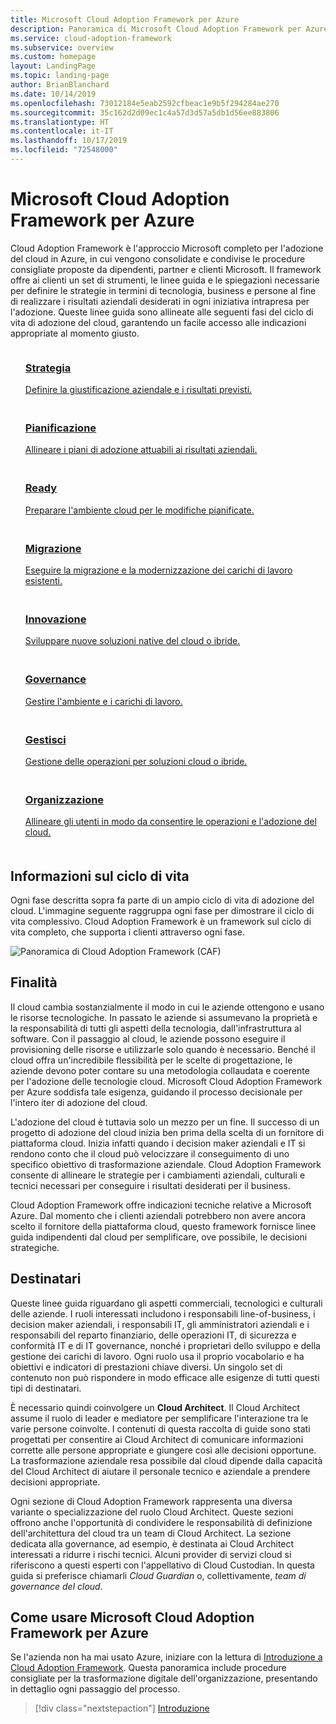 ```yaml
---
title: Microsoft Cloud Adoption Framework per Azure
description: Panoramica di Microsoft Cloud Adoption Framework per Azure.
ms.service: cloud-adoption-framework
ms.subservice: overview
ms.custom: homepage
layout: LandingPage
ms.topic: landing-page
author: BrianBlanchard
ms.date: 10/14/2019
ms.openlocfilehash: 73012184e5eab2592cfbeac1e9b5f294284ae270
ms.sourcegitcommit: 35c162d2d09ec1c4a57d3d57a5db1d56ee883806
ms.translationtype: HT
ms.contentlocale: it-IT
ms.lasthandoff: 10/17/2019
ms.locfileid: "72548000"
---
```

# <a name="microsoft-cloud-adoption-framework-for-azure"></a>Microsoft Cloud Adoption Framework per Azure

Cloud Adoption Framework è l'approccio Microsoft completo per l'adozione del cloud in Azure, in cui vengono consolidate e condivise le procedure consigliate proposte da dipendenti, partner e clienti Microsoft. Il framework offre ai clienti un set di strumenti, le linee guida e le spiegazioni necessarie per definire le strategie in termini di tecnologia, business e persone al fine di realizzare i risultati aziendali desiderati in ogni iniziativa intrapresa per l'adozione. Queste linee guida sono allineate alle seguenti fasi del ciclo di vita di adozione del cloud, garantendo un facile accesso alle indicazioni appropriate al momento giusto.

<!-- markdownlint-disable MD033 -->

<ul class="panelContent cardsF">
    <li style="display: flex; flex-direction: column;">
        <a href="./strategy/index.md">
            <div class="cardSize">
                <div class="cardPadding" style="padding-bottom:10px;">
                    <div class="card" style="padding-bottom:10px;">
                        <div class="cardImageOuter">
                            <div class="cardImage">
                                <img alt="" src="./_images/caf-strategy.png" data-linktype="external">
                            </div>
                        </div>
                        <div class="cardText" style="padding-left:0px;">
                            <h3>Strategia</h3>
Definire la giustificazione aziendale e i risultati previsti.
                        </div>
                    </div>
                </div>
            </div>
        </a>
    </li>
    <li style="display: flex; flex-direction: column;">
        <a href="./plan/index.md">
            <div class="cardSize">
                <div class="cardPadding" style="padding-bottom:10px;">
                    <div class="card" style="padding-bottom:10px;">
                        <div class="cardImageOuter">
                            <div class="cardImage">
                                <img alt="" src="./_images/caf-plan.png" data-linktype="external">
                            </div>
                        </div>
                        <div class="cardText" style="padding-left:0px;">
                            <h3>Pianificazione</h3>
Allineare i piani di adozione attuabili ai risultati aziendali.
                        </div>
                    </div>
                </div>
            </div>
        </a>
    </li>
    <li style="display: flex; flex-direction: column;">
        <a href="./ready/index.md">
            <div class="cardSize">
                <div class="cardPadding" style="padding-bottom:10px;">
                    <div class="card" style="padding-bottom:10px;">
                        <div class="cardImageOuter">
                            <div class="cardImage">
                                <img alt="" src="./_images/caf-ready.png" data-linktype="external">
                            </div>
                        </div>
                        <div class="cardText" style="padding-left:0px;">
                            <h3>Ready</h3>
Preparare l'ambiente cloud per le modifiche pianificate.
                        </div>
                    </div>
                </div>
            </div>
        </a>
    </li>
    <li style="display: flex; flex-direction: column;">
        <a href="./migrate/index.md">
            <div class="cardSize">
                <div class="cardPadding" style="padding-bottom:10px;">
                    <div class="card" style="padding-bottom:10px;">
                        <div class="cardImageOuter">
                            <div class="cardImage">
                                <img alt="" src="./_images/caf-migrate.png" data-linktype="external">
                            </div>
                        </div>
                        <div class="cardText" style="padding-left:0px;">
                            <h3>Migrazione</h3>
Eseguire la migrazione e la modernizzazione dei carichi di lavoro esistenti.
                        </div>
                    </div>
                </div>
            </div>
        </a>
    </li>
    <li style="display: flex; flex-direction: column;">
        <a href="./innovate/index.md">
            <div class="cardSize">
                <div class="cardPadding" style="padding-bottom:10px;">
                    <div class="card" style="padding-bottom:10px;">
                        <div class="cardImageOuter">
                            <div class="cardImage">
                                <img alt="" src="./_images/caf-adopt.png" data-linktype="external">
                            </div>
                        </div>
                        <div class="cardText" style="padding-left:0px;">
                            <h3>Innovazione</h3>
Sviluppare nuove soluzioni native del cloud o ibride.
                        </div>
                    </div>
                </div>
            </div>
        </a>
    </li>
    <li style="display: flex; flex-direction: column;">
        <a href="./govern/index.md">
            <div class="cardSize">
                <div class="cardPadding" style="padding-bottom:10px;">
                    <div class="card" style="padding-bottom:10px;">
                        <div class="cardImageOuter">
                            <div class="cardImage">
                                <img alt="" src="./_images/caf-govern.png" data-linktype="external">
                            </div>
                        </div>
                        <div class="cardText" style="padding-left:0px;">
                            <h3>Governance</h3>
Gestire l'ambiente e i carichi di lavoro.
                        </div>
                    </div>
                </div>
            </div>
        </a>
    </li>
    <li style="display: flex; flex-direction: column;">
        <a href="./manage/index.md">
            <div class="cardSize">
                <div class="cardPadding" style="padding-bottom:10px;">
                    <div class="card" style="padding-bottom:10px;">
                        <div class="cardImageOuter">
                            <div class="cardImage">
                                <img alt="" src="./_images/caf-manage.png" data-linktype="external">
                            </div>
                        </div>
                        <div class="cardText" style="padding-left:0px;">
                            <h3>Gestisci</h3>
Gestione delle operazioni per soluzioni cloud o ibride.
                        </div>
                    </div>
                </div>
            </div>
        </a>
    </li>
    <li style="display: flex; flex-direction: column;">
        <a href="./organize/index.md">
            <div class="cardSize">
                <div class="cardPadding" style="padding-bottom:10px;">
                    <div class="card" style="padding-bottom:10px;">
                        <div class="cardImageOuter">
                            <div class="cardImage">
                                <img alt="" src="./_images/caf-organize.png" data-linktype="external">
                            </div>
                        </div>
                        <div class="cardText" style="padding-left:0px;">
                            <h3>Organizzazione</h3>
Allineare gli utenti in modo da consentire le operazioni e l'adozione del cloud.
                        </div>
                    </div>
                </div>
            </div>
        </a>
    </li>
</ul>

## <a name="understanding-the-lifecycle"></a>Informazioni sul ciclo di vita

Ogni fase descritta sopra fa parte di un ampio ciclo di vita di adozione del cloud. L'immagine seguente raggruppa ogni fase per dimostrare il ciclo di vita complessivo. Cloud Adoption Framework è un framework sul ciclo di vita completo, che supporta i clienti attraverso ogni fase.

![Panoramica di Cloud Adoption Framework (CAF)](./_images/caf-overview.png)

## <a name="intent"></a>Finalità

Il cloud cambia sostanzialmente il modo in cui le aziende ottengono e usano le risorse tecnologiche. In passato le aziende si assumevano la proprietà e la responsabilità di tutti gli aspetti della tecnologia, dall'infrastruttura al software. Con il passaggio al cloud, le aziende possono eseguire il provisioning delle risorse e utilizzarle solo quando è necessario. Benché il cloud offra un'incredibile flessibilità per le scelte di progettazione, le aziende devono poter contare su una metodologia collaudata e coerente per l'adozione delle tecnologie cloud. Microsoft Cloud Adoption Framework per Azure soddisfa tale esigenza, guidando il processo decisionale per l'intero iter di adozione del cloud.

L'adozione del cloud è tuttavia solo un mezzo per un fine. Il successo di un progetto di adozione del cloud inizia ben prima della scelta di un fornitore di piattaforma cloud. Inizia infatti quando i decision maker aziendali e IT si rendono conto che il cloud può velocizzare il conseguimento di uno specifico obiettivo di trasformazione aziendale. Cloud Adoption Framework consente di allineare le strategie per i cambiamenti aziendali, culturali e tecnici necessari per conseguire i risultati desiderati per il business.

Cloud Adoption Framework offre indicazioni tecniche relative a Microsoft Azure. Dal momento che i clienti aziendali potrebbero non avere ancora scelto il fornitore della piattaforma cloud, questo framework fornisce linee guida indipendenti dal cloud per semplificare, ove possibile, le decisioni strategiche.

## <a name="intended-audience"></a>Destinatari

Queste linee guida riguardano gli aspetti commerciali, tecnologici e culturali delle aziende. I ruoli interessati includono i responsabili line-of-business, i decision maker aziendali, i responsabili IT, gli amministratori aziendali e i responsabili del reparto finanziario, delle operazioni IT, di sicurezza e conformità IT e di IT governance, nonché i proprietari dello sviluppo e della gestione dei carichi di lavoro. Ogni ruolo usa il proprio vocabolario e ha obiettivi e indicatori di prestazioni chiave diversi. Un singolo set di contenuto non può rispondere in modo efficace alle esigenze di tutti questi tipi di destinatari.

È necessario quindi coinvolgere un **Cloud Architect**. Il Cloud Architect assume il ruolo di leader e mediatore per semplificare l'interazione tra le varie persone coinvolte. I contenuti di questa raccolta di guide sono stati progettati per consentire ai Cloud Architect di comunicare informazioni corrette alle persone appropriate e giungere così alle decisioni opportune. La trasformazione aziendale resa possibile dal cloud dipende dalla capacità del Cloud Architect di aiutare il personale tecnico e aziendale a prendere decisioni appropriate.

Ogni sezione di Cloud Adoption Framework rappresenta una diversa variante o specializzazione del ruolo Cloud Architect. Queste sezioni offrono anche l'opportunità di condividere le responsabilità di definizione dell'architettura del cloud tra un team di Cloud Architect. La sezione dedicata alla governance, ad esempio, è destinata ai Cloud Architect interessati a ridurre i rischi tecnici. Alcuni provider di servizi cloud si riferiscono a questi esperti con l'appellativo di Cloud Custodian. In questa guida si preferisce chiamarli _Cloud Guardian_ o, collettivamente, _team di governance del cloud_.

## <a name="how-to-use-the-microsoft-cloud-adoption-framework-for-azure"></a>Come usare Microsoft Cloud Adoption Framework per Azure

Se l'azienda non ha mai usato Azure, iniziare con la lettura di [Introduzione a Cloud Adoption Framework](./getting-started/migrate.md). Questa panoramica include procedure consigliate per la trasformazione digitale dell'organizzazione, presentando in dettaglio ogni passaggio del processo.

> [!div class="nextstepaction"]
> [Introduzione](./getting-started/migrate.md)
